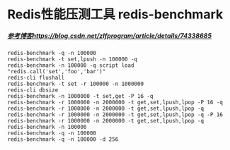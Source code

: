 # Redis性能压测工具 redis-benchmark 

##### [参考博客https://blog.csdn.net/zlfprogram/article/details/74338685](https://blog.csdn.net/zlfprogram/article/details/74338685)
```
redis-benchmark -q -n 100000
redis-benchmark -t set,lpush -n 100000 -q
redis-benchmark -n 100000 -q script load "redis.call('set','foo','bar')"
redis-cli flushall
redis-benchmark -t set -r 100000 -n 1000000
redis-cli dbsize
redis-benchmark -n 1000000 -t set,get -P 16 -q
redis-benchmark -r 1000000 -n 2000000 -t get,set,lpush,lpop -P 16 -q
redis-benchmark -r 1000000 -n 2000000 -t get,set,lpush,lpop -q
redis-benchmark -r 1000000 -n 2000000 -t get,set,lpush,lpop -q -P 16
redis-benchmark -r 1000000 -n 2000000 -t get,set,lpush,lpop -q
redis-benchmark -n 100000
redis-benchmark -q -n 100000
redis-benchmark -q -n 100000 -d 256
```